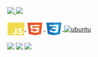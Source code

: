  <div>
  <a href="https://github.com/kabal1989">
  <img height="180em" src="https://github-readme-stats.vercel.app/api?username=kabal1989&show_icons=true&theme=synthwave&include_all_commits=true&count_private=true"/>
  <img height="180em" src="https://github-readme-stats.vercel.app/api/top-langs/?username=kabal1989&layout=compact&langs_count=6&theme=tokyonight"/>
</div>
<div style="display: inline_block"><br>
  <img align="center" alt="Js" height="30" width="40" src="https://raw.githubusercontent.com/devicons/devicon/master/icons/javascript/javascript-plain.svg">
  <img align="center" alt="HTML" height="30" width="40" src="https://raw.githubusercontent.com/devicons/devicon/master/icons/html5/html5-original.svg">
  <img align="center" alt="CSS" height="30" width="40" src="https://raw.githubusercontent.com/devicons/devicon/master/icons/css3/css3-original.svg">
  <img align="center" alt="ubuntu" height="30" width="40" src="https://cdn.jsdelivr.net/gh/devicons/devicon/icons/ubuntu/ubuntu-plain.svg" />

          
</div>
 
 <br>
 
<div> 
  <a href="https://www.youtube.com/channel/UCO5Tj8M_UUwQoI1x3B2z4pA" target="_blank"><img src="https://img.shields.io/badge/YouTube-FF0000?style=for-the-badge&logo=youtube&logoColor=white" target="_blank"></a>
 <a href="https://discord.gg/QJJvDND5" target="_blank"><img src="https://img.shields.io/badge/Discord-7289DA?style=for-the-badge&logo=discord&logoColor=white" target="_blank"></a> 
 <a href="https://www.linkedin.com/in/maur%C3%ADcio-buglia-9a6131b9?lipi=urn%3Ali%3Apage%3Ad_flagship3_profile_view_base_contact_details%3B9N1QzBJBTHi3XbLkNyAZuA%3D%3D" target="_blank"><img src="https://img.shields.io/badge/-LinkedIn-%230077B5?style=for-the-badge&logo=linkedin&logoColor=white" target="_blank"></a> 
</div>
